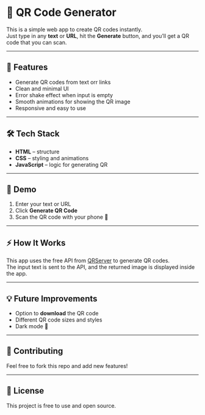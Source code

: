 # 📱 QR Code Generator

This is a simple web app to create QR codes instantly.  
Just type in any **text** or **URL**, hit the **Generate** button, and you’ll get a QR code that you can scan.

---

## 🚀 Features
- Generate QR codes from text orr links  
- Clean and minimal UI  
- Error shake effect when input is empty  
- Smooth animations for showing the QR image  
- Responsive and easy to use  

---

## 🛠️ Tech Stack
- **HTML** – structure  
- **CSS** – styling and animations  
- **JavaScript** – logic for generating QR  

---

## 📸 Demo
1. Enter your text or URL  
2. Click **Generate QR Code**  
3. Scan the QR code with your phone 📱  

---

## ⚡ How It Works
This app uses the free API from [QRServer](https://goqr.me/api/) to generate QR codes.  
The input text is sent to the API, and the returned image is displayed inside the app.

---

## 💡 Future Improvements
- Option to **download** the QR code  
- Different QR code sizes and styles  
- Dark mode 🌙  

---

## 🤝 Contributing
Feel free to fork this repo and add new features!  

---

## 📜 License
This project is free to use and open source.  
